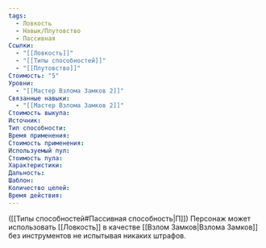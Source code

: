 ```yaml
---
tags:
  - Ловкость
  - Навык/Плутовство
  - Пассивная
Ссылки:
  - "[[Ловкость]]"
  - "[[Типы способностей]]"
  - "[[Плутовство]]"
Стоимость: "5"
Уровни:
  - "[[Мастер Взлома Замков 2]]"
Связанные навыки:
  - "[[Мастер Взлома Замков 2]]"
Стоимость выкупа:
Источник:
Тип способности:
Время применения:
Стоимость применения:
Используемый пул:
Стоимость пула:
Характеристики:
Дальность:
Шаблон:
Количество целей:
Время действия:
---
```

([[Типы способностей#Пассивная способность|П]]) Персонаж может использовать [[Ловкость]] в качестве [[Взлом Замков|Взлома Замков]] без инструментов не испытывая никаких штрафов. 